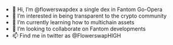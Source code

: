 - 👋 Hi, I’m @flowerswapdex a single dex in Fantom Go-Opera
- 👀 I’m interested in being transparent to the crypto community
- 🌱 I’m currently learning how to multichain assets
- 💞️ I’m looking to collaborate on Fantom developments
- 📫 Find me in twitter as @FlowerswapHIGH

<!---
flowerswapdex/flowerswapdex is a ✨ special ✨ repository because its `README.md` (this file) appears on your GitHub profile.
You can click the Preview link to take a look at your changes.
--->
